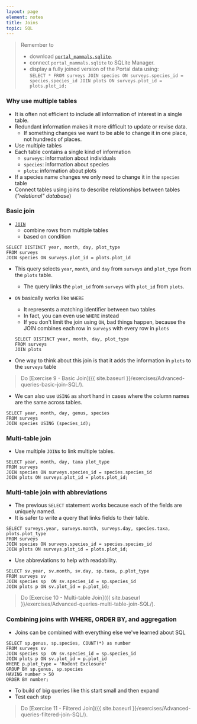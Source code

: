 ```yaml
---
layout: page
element: notes
title: Joins
topic: SQL
---
```


> Remember to
>
> *  download [`portal_mammals.sqlite`](https://ndownloader.figshare.com/files/2292171).
> * connect `portal_mammals.sqlite` to SQLite Manager.
> * display a fully joined version of the Portal data using:  
> `SELECT * FROM surveys JOIN species ON surveys.species_id = species.species_id JOIN plots ON surveys.plot_id = plots.plot_id;`

### Why use multiple tables

* It is often not efficient to include all information of interest in a single
table.
* Redundant information makes it more difficult to update or revise data.
    * If something changes we want to be able to change it in one place, not
    hundreds of places.
* Use multiple tables
* Each table contains a single kind of information
    * `surveys`: information about individuals
    * `species`: information about species
    * `plots`: information about plots
* If a species name changes we only need to change it in the `species` table
* Connect tables using joins to describe relationships between tables
(*"relational" database*)


### Basic join

* [`JOIN`](http://www.w3schools.com/sql/sql_join.asp) 
    * combine rows from multiple tables
    * based on condition
  
```
SELECT DISTINCT year, month, day, plot_type 
FROM surveys
JOIN species ON surveys.plot_id = plots.plot_id
```

* This query selects `year`, `month`, and `day` from `surveys` and 
`plot_type` from the `plots` table.
    * The query links the `plot_id` from `surveys` with `plot_id` from `plots`.
* `ON` basically works like `WHERE`
    * It represents a matching identifier between two tables
    * In fact, you can even use `WHERE` instead
    * If you don't limit the join using `ON`, bad things happen, because the
      JOIN combines each row in `surveys` with every row in `plots`

    ```
    SELECT DISTINCT year, month, day, plot_type
    FROM surveys
    JOIN plots
    ```

* One way to think about this join is that it adds the information in
  `plots` to the `surveys` table

> Do [Exercise 9 - Basic Join]({{ site.baseurl }}/exercises/Advanced-queries-basic-join-SQL/).

* We can also use `USING` as short hand in cases where the column names are the
same across tables.

```
SELECT year, month, day, genus, species
FROM surveys
JOIN species USING (species_id);
```

### Multi-table join

* Use multiple `JOIN`s to link multiple tables.

```
SELECT year, month, day, taxa plot_type
FROM surveys
JOIN species ON surveys.species_id = species.species_id
JOIN plots ON surveys.plot_id = plots.plot_id;
```

### Multi-table join with abbreviations

* The previous `SELECT` statement works because each of the fields are uniquely named.
* It is safer to write a query that links fields to their table. 

```
SELECT surveys.year, surveys.month, surveys.day, species.taxa, plots.plot_type
FROM surveys
JOIN species ON surveys.species_id = species.species_id
JOIN plots ON surveys.plot_id = plots.plot_id;
```

* Use abbreviations to help with readability.

```
SELECT sv.year, sv.month, sv.day, sp.taxa, p.plot_type
FROM surveys sv
JOIN species sp  ON sv.species_id = sp.species_id
JOIN plots p ON sv.plot_id = p.plot_id;
```

> Do [Exercise 10 - Multi-table Join]({{ site.baseurl }}/exercises/Advanced-queries-multi-table-join-SQL/).


### Combining joins with WHERE, ORDER BY, and aggregation

* Joins can be combined with everything else we've learned about SQL

```
SELECT sp.genus, sp.species, COUNT(*) as number
FROM surveys sv
JOIN species sp  ON sv.species_id = sp.species_id
JOIN plots p ON sv.plot_id = p.plot_id
WHERE p.plot_type = 'Rodent Exclosure'
GROUP BY sp.genus, sp.species
HAVING number > 50
ORDER BY number;
```

* To build of big queries like this start small and then expand
* Test each step

> Do [Exercise 11 - Filtered Join]({{ site.baseurl }}/exercises/Advanced-queries-filtered-join-SQL/).
